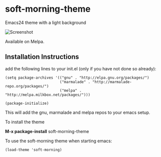 soft-morning-theme
==================

Emacs24 theme with a light background

![Screenshot](https://github.com/mswift42/soft-morning-theme/raw/master/Screenshot.png)

Available on Melpa.

Installation Instructions
-------------------------

add the following lines to your init.el (only if you have not done so already):

    (setq package-archives '(("gnu" . "http://elpa.gnu.org/packages/")
                             ("marmalade" . "http://marmalade-repo.org/packages/")
                             ("melpa" . "http://melpa.milkbox.net/packages/")))

    (package-initialize)



This will add the gnu, marmalade and melpa repos to your emacs setup.

To install the theme

**M-x package-install** soft-morning-theme


To use the soft-morning theme when starting emacs:

    (load-theme 'soft-morning)




